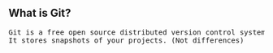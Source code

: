 <h2>What is Git?</h2>
<pre>
Git is a free open source distributed version control system.
It stores snapshots of your projects. (Not differences)
</pre>
